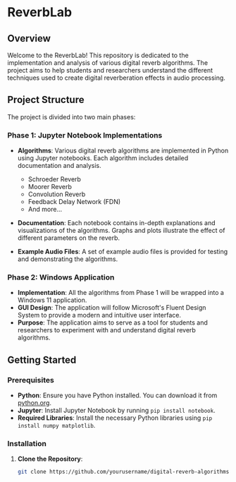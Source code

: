 # ReverbLab

## Overview

Welcome to the ReverbLab! This repository is dedicated to the implementation and analysis of various digital reverb algorithms. The project aims to help students and researchers understand the different techniques used to create digital reverberation effects in audio processing.

## Project Structure

The project is divided into two main phases:

### Phase 1: Jupyter Notebook Implementations

- **Algorithms**: Various digital reverb algorithms are implemented in Python using Jupyter notebooks. Each algorithm includes detailed documentation and analysis.
  - Schroeder Reverb
  - Moorer Reverb
  - Convolution Reverb
  - Feedback Delay Network (FDN)
  - And more...

- **Documentation**: Each notebook contains in-depth explanations and visualizations of the algorithms. Graphs and plots illustrate the effect of different parameters on the reverb.
- **Example Audio Files**: A set of example audio files is provided for testing and demonstrating the algorithms.

### Phase 2: Windows Application

- **Implementation**: All the algorithms from Phase 1 will be wrapped into a Windows 11 application.
- **GUI Design**: The application will follow Microsoft's Fluent Design System to provide a modern and intuitive user interface.
- **Purpose**: The application aims to serve as a tool for students and researchers to experiment with and understand digital reverb algorithms.

## Getting Started

### Prerequisites

- **Python**: Ensure you have Python installed. You can download it from [python.org](https://www.python.org/).
- **Jupyter**: Install Jupyter Notebook by running `pip install notebook`.
- **Required Libraries**: Install the necessary Python libraries using `pip install numpy matplotlib`.

### Installation

1. **Clone the Repository**:
   ```bash
   git clone https://github.com/yourusername/digital-reverb-algorithms.git
